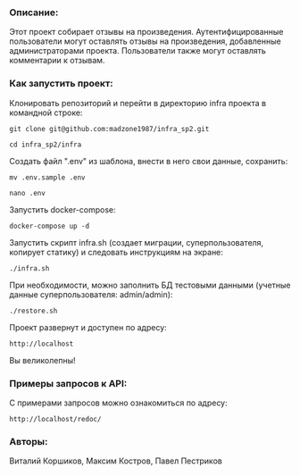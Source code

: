 ### Описание:

Этот проект собирает отзывы на произведения. Аутентифицированные пользователи могут оставлять отзывы на произведения,
добавленные администраторами проекта. Пользователи также могут оставлять комментарии к отзывам.

### Как запустить проект:

Клонировать репозиторий и перейти в директорию infra проекта в командной строке:

```
git clone git@github.com:madzone1987/infra_sp2.git
```
```
cd infra_sp2/infra
```

Cоздать файл ".env" из шаблона, внести в него свои данные, сохранить:

```
mv .env.sample .env
```

```
nano .env
```

Запустить docker-compose:

```
docker-compose up -d
```

Запустить скрипт infra.sh (создает миграции, суперпользователя,
копирует статику) и следовать инструкциям на экране:

```
./infra.sh
```

При необходимости, можно заполнить БД тестовыми данными
(учетные данные суперпользователя: admin/admin):

```
./restore.sh
```

Проект развернут и доступен по адресу:

```
http://localhost
```

Вы великолепны!

### Примеры запросов к API:

С примерами запросов можно ознакомиться по адресу:

```
http://localhost/redoc/
```

### Авторы:
Виталий Коршиков, Максим Костров, Павел Пестриков
